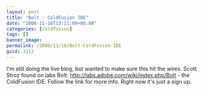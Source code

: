 ```yaml
---
layout: post
title: "Bolt - ColdFusion IDE"
date: "2008-11-18T13:11:00+06:00"
categories: [coldfusion]
tags: []
banner_image: 
permalink: /2008/11/18/Bolt-ColdFusion-IDE
guid: 3112
---
```


I'm still doing the live blog, but wanted to make sure this hit the wires. Scott Stroz found on labs Bolt: <a href="http://labs.adobe.com/wiki/index.php/Bolt">http://labs.adobe.com/wiki/index.php/Bolt</a> - the ColdFusion IDE. Follow the link for more info. Right now it's just a sign up.